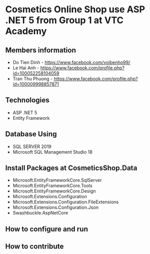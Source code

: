 # Cosmetics Online Shop use ASP .NET 5 from Group 1 at VTC Academy
## Members information
- Do Tien Dinh - https://www.facebook.com/voibenho99/
- Le Hai Anh - https://www.facebook.com/profile.php?id=100052258104059
- Tran Thu Phuong - https://www.facebook.com/profile.php?id=100009998857871
## Technologies
- ASP .NET 5
- Entity Framework
## Database Using
- SQL SERVER 2019
- Microsoft SQL Management Studio 18
## Install Packages at CosmeticsShop.Data
- Microsoft.EntityFrameworkCore.SqlServer
- Microsoft.EntityFrameworkCore.Tools
- Microsoft.EntityFrameworkCore.Design
- Microsoft.Extensions.Configuration
- Microsoft.Extensions.Configuration.FileExtensions
- Microsoft.Extensions.Configuration.Json
- Swashbuckle.AspNetCore
## How to configure and run
 
## How to contribute